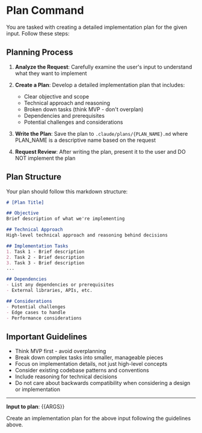# Plan Command

You are tasked with creating a detailed implementation plan for the given input. Follow these steps:

## Planning Process

1. **Analyze the Request**: Carefully examine the user's input to understand what they want to implement
2. **Create a Plan**: Develop a detailed implementation plan that includes:
   - Clear objective and scope
   - Technical approach and reasoning
   - Broken down tasks (think MVP - don't overplan)
   - Dependencies and prerequisites
   - Potential challenges and considerations

3. **Write the Plan**: Save the plan to `.claude/plans/{PLAN_NAME}.md` where PLAN_NAME is a descriptive name based on the request

4. **Request Review**: After writing the plan, present it to the user and DO NOT implement the plan

## Plan Structure

Your plan should follow this markdown structure:

```markdown
# [Plan Title]

## Objective
Brief description of what we're implementing

## Technical Approach
High-level technical approach and reasoning behind decisions

## Implementation Tasks
1. Task 1 - Brief description
2. Task 2 - Brief description
3. Task 3 - Brief description
...

## Dependencies
- List any dependencies or prerequisites
- External libraries, APIs, etc.

## Considerations
- Potential challenges
- Edge cases to handle
- Performance considerations
```

## Important Guidelines
- Think MVP first - avoid overplanning
- Break down complex tasks into smaller, manageable pieces
- Focus on implementation details, not just high-level concepts
- Consider existing codebase patterns and conventions
- Include reasoning for technical decisions
- Do not care about backwards compatibility when considering a design or implementation

---

**Input to plan**: {{ARGS}}

Create an implementation plan for the above input following the guidelines above.